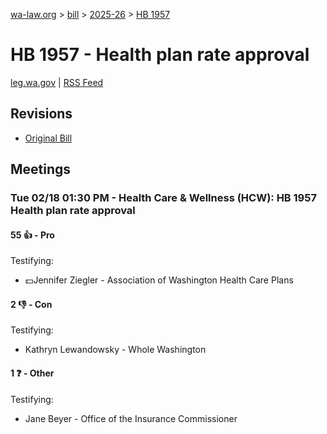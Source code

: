 [wa-law.org](/) > [bill](/bill/) > [2025-26](/bill/2025-26/) > [HB 1957](/bill/2025-26/hb/1957/)

# HB 1957 - Health plan rate approval
[leg.wa.gov](https://app.leg.wa.gov/billsummary?BillNumber=1957&Year=2025&Initiative=false) | [RSS Feed](./rss.xml)

## Revisions
* [Original Bill](1/)

## Meetings
### Tue 02/18 01:30 PM - Health Care & Wellness (HCW): HB 1957 Health plan rate approval
#### 55 👍 - Pro
Testifying:
* 💵Jennifer Ziegler - Association of Washington Health Care Plans

#### 2 👎 - Con
Testifying:
* Kathryn Lewandowsky - Whole Washington

#### 1 ❓ - Other
Testifying:
* Jane Beyer - Office of the Insurance Commissioner
